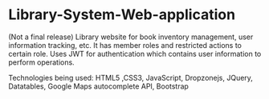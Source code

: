 # Library-System-Web-application
(Not a final release)
Library website for book inventory management, user information tracking, etc.
It has member roles and restricted actions to certain role.
Uses JWT for authentication which contains user information to perform operations.

Technologies being used: HTML5 ,CSS3, JavaScript, Dropzonejs, JQuery, Datatables, Google Maps autocomplete API, Bootstrap
